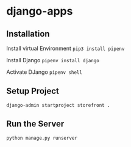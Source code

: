 # django-apps

## Installation

Install virtual Environment
`pip3 install pipenv`

Install Django
`pipenv install django`

Activate DJango
`pipenv shell`

## Setup Project

`django-admin startproject storefront .`

## Run the Server

`python manage.py runserver`
